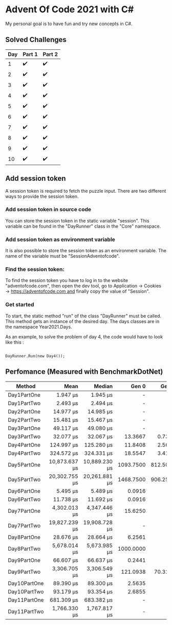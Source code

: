 
# Advent Of Code 2021 with C#

My personal goal is to have fun and try new concepts in C#.
 

 
## Solved Challenges
| Day | Part 1 | Part 2 |
|-----|--------|--------|
|1    | ✔️     |    ✔️ |
|2    | ✔️     |    ✔️ |
|3    | ✔️     |    ✔️ |
|4    | ✔️     |    ✔️ |
|5    | ✔️     |    ✔️ |
|6    | ✔️     |    ✔️ |
|7    | ✔️     |    ✔️ |
|8    | ✔️     |    ✔️ |
|9    | ✔️     |    ✔️ |
|10   | ✔️     |    ✔️ |

## Add session token

 A session token is required to fetch the puzzle input. There are two different ways to provide the session token.

### Add session token in source code


You can store the session token in the static variable "session". This variable can be found in the "DayRunner" class in the "Core" namespace.




### Add session token as environment variable

It is also possible to store the session token as an environment variable. The name of the variable must be "SessionAdventofcode".



### Find the session token:

To find the session token you have to log in to the website "adventofcode.com", then open the dev tool, go to Application → Cookies → https://adventofcode.com and finally copy the value of "Session".




### Get started

To start, the static method "run" of the class "DayRunner" must be called. This method gets an instance of the desired day. The days classes are in the namespace Year2021.Days.

As an example, to solve the problem of day 4, the code would have to look like this :
<pre><code class='language-cs'>
DayRunner.Run(new Day4());
</code></pre>


## Perfomance (Measured with BenchmarkDotNet)

|      Method  |          Mean |        Median |     Gen 0 |    Gen 1 |    Gen 2 |    Allocated |
|------------- |--------------:|--------------:|----------:|---------:|---------:|-------------:|
| Day1PartOne  |      1.947 μs |      1.945 μs |         - |        - |        - |            - |
| Day1PartTwo  |      2.493 μs |      2.494 μs |         - |        - |        - |            - |
| Day2PartOne  |     14.977 μs |     14.985 μs |         - |        - |        - |            - |
| Day2PartTwo  |     15.481 μs |     15.467 μs |         - |        - |        - |            - |
| Day3PartOne  |     49.117 μs |     49.080 μs |         - |        - |        - |         72 B |
| Day3PartTwo  |     32.077 μs |     32.067 μs |   13.3667 |   0.7324 |        - |       111 Kb |
| Day4PartOne  |    124.997 μs |    125.280 μs |   11.8408 |   2.5635 |        - |        99 kB |
| Day4PartTwo  |    324.572 μs |    324.331 μs |   18.5547 |   3.4180 |        - |       158 Kb |
| Day5PartOne  | 10,873.637 μs | 10,889.230 μs | 1093.7500 | 812.5000 | 765.6250 |        11 Mb |
| Day5PartTwo  | 20,302.755 μs | 20,261.881 μs | 1468.7500 | 906.2500 | 843.7500 |        23 Mb |
| Day6PartOne  |      5.495 μs |      5.489 μs |    0.0916 |        - |        - |        784 B |
| Day6PartTwo  |     11.738 μs |     11.692 μs |    0.0916 |        - |        - |        784 B |
| Day7PartOne  |  4,302.013 μs |  4,347.446 μs |   15.6250 |        - |        - |       158 Kb |
| Day7PartTwo  | 19,827.239 μs | 19,908.728 μs |         - |        - |        - |       158 Kb |
| Day8PartOne  |     28.676 μs |     28.664 μs |    6.2561 |        - |        - |        52 Kb |
| Day8PartTwo  |  5,678.014 μs |  5,673.985 μs | 1000.0000 |        - |        - |         8 Mb |
| Day9PartOne  |     66.607 μs |     66.637 μs |    0.2441 |        - |        - |         2 Kb |
| Day9PartTwo  |  3,306.705 μs |  3,306.549 μs |  121.0938 |  70.3125 |  39.0625 |         1 Mb |
| Day10PartOne |     89.390 μs |     89.300 μs |    2.5635 |        - |        - |        22 Kb |
| Day10PartTwo |     93.179 μs |     93.354 μs |    2.6855 |        - |        - |        23 Kb |
| Day11PartOne |    681.309 μs |    683.382 μs |         - |        - |        - |         4 Kb |
| Day11PartTwo |  1,766.330 μs |  1,767.817 μs |         - |        - |        - |         8 Kb |
